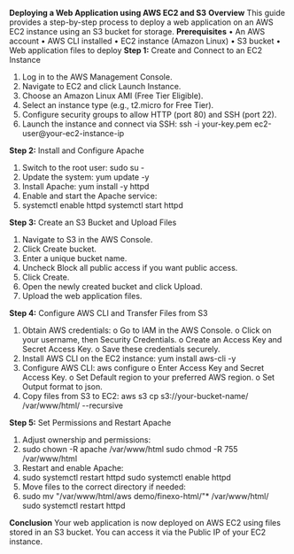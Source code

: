 **Deploying a Web Application using AWS EC2 and S3**
**Overview**
This guide provides a step-by-step process to deploy a web application on an AWS EC2 instance using an S3 bucket for storage.
**Prerequisites**
•	An AWS account
•	AWS CLI installed
•	EC2 instance (Amazon Linux)
•	S3 bucket
•	Web application files to deploy
**Step 1:** Create and Connect to an EC2 Instance
1.	Log in to the AWS Management Console.
2.	Navigate to EC2 and click Launch Instance.
3.	Choose an Amazon Linux AMI (Free Tier Eligible).
4.	Select an instance type (e.g., t2.micro for Free Tier).
5.	Configure security groups to allow HTTP (port 80) and SSH (port 22).
6.	Launch the instance and connect via SSH:
ssh -i your-key.pem ec2-user@your-ec2-instance-ip

**Step 2:** Install and Configure Apache
1.	Switch to the root user:
sudo su -
2.	Update the system:
yum update -y
3.	Install Apache:
yum install -y httpd
4.	Enable and start the Apache service:
5.	systemctl enable httpd
systemctl start httpd

**Step 3:** Create an S3 Bucket and Upload Files
1.	Navigate to S3 in the AWS Console.
2.	Click Create bucket.
3.	Enter a unique bucket name.
4.	Uncheck Block all public access if you want public access.
5.	Click Create.
6.	Open the newly created bucket and click Upload.
7.	Upload the web application files.

**Step 4:** Configure AWS CLI and Transfer Files from S3
1.	Obtain AWS credentials:
o	Go to IAM in the AWS Console.
o	Click on your username, then Security Credentials.
o	Create an Access Key and Secret Access Key.
o	Save these credentials securely.
2.	Install AWS CLI on the EC2 instance:
yum install aws-cli -y
3.	Configure AWS CLI:
aws configure
o	Enter Access Key and Secret Access Key.
o	Set Default region to your preferred AWS region.
o	Set Output format to json.
4.	Copy files from S3 to EC2:
aws s3 cp s3://your-bucket-name/ /var/www/html/ --recursive

**Step 5:** Set Permissions and Restart Apache
1.	Adjust ownership and permissions:
2.	sudo chown -R apache /var/www/html
sudo chmod -R 755 /var/www/html
3.	Restart and enable Apache:
4.	sudo systemctl restart httpd
sudo systemctl enable httpd
5.	Move files to the correct directory if needed:
6.	sudo mv "/var/www/html/aws demo/finexo-html/"* /var/www/html/
sudo systemctl restart httpd

**Conclusion**
Your web application is now deployed on AWS EC2 using files stored in an S3 bucket. You can access it via the Public IP of your EC2 instance.

[vedio]:https://github.com/Gayathri-Nandakumar16/Brainwave_Matrix_Intern-/raw/refs/heads/main/task%201/InShot_20250208_183421964.mp4
